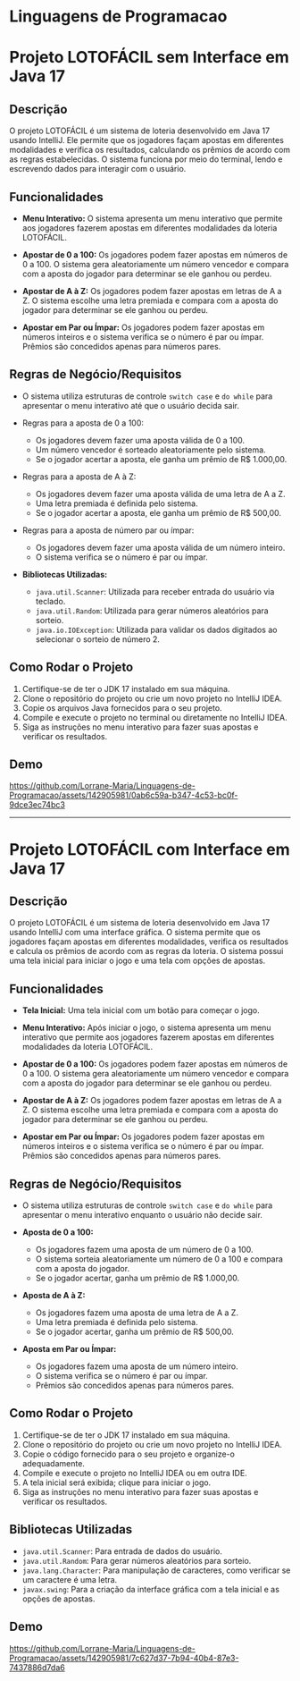 # Linguagens de Programacao
# Projeto LOTOFÁCIL sem Interface em Java 17

## Descrição

O projeto LOTOFÁCIL é um sistema de loteria desenvolvido em Java 17 usando IntelliJ. Ele permite que os jogadores façam apostas em diferentes modalidades e verifica os resultados, calculando os prêmios de acordo com as regras estabelecidas. O sistema funciona por meio do terminal, lendo e escrevendo dados para interagir com o usuário.  

## Funcionalidades

- **Menu Interativo:** O sistema apresenta um menu interativo que permite aos jogadores fazerem apostas em diferentes modalidades da loteria LOTOFÁCIL.

- **Apostar de 0 a 100:** Os jogadores podem fazer apostas em números de 0 a 100. O sistema gera aleatoriamente um número vencedor e compara com a aposta do jogador para determinar se ele ganhou ou perdeu.

- **Apostar de A à Z:** Os jogadores podem fazer apostas em letras de A a Z. O sistema escolhe uma letra premiada e compara com a aposta do jogador para determinar se ele ganhou ou perdeu.

- **Apostar em Par ou Ímpar:** Os jogadores podem fazer apostas em números inteiros e o sistema verifica se o número é par ou ímpar. Prêmios são concedidos apenas para números pares.

## Regras de Negócio/Requisitos

- O sistema utiliza estruturas de controle `switch case` e `do while` para apresentar o menu interativo até que o usuário decida sair.

- Regras para a aposta de 0 a 100:
  - Os jogadores devem fazer uma aposta válida de 0 a 100.
  - Um número vencedor é sorteado aleatoriamente pelo sistema.
  - Se o jogador acertar a aposta, ele ganha um prêmio de R$ 1.000,00.

- Regras para a aposta de A à Z:
  - Os jogadores devem fazer uma aposta válida de uma letra de A a Z.
  - Uma letra premiada é definida pelo sistema.
  - Se o jogador acertar a aposta, ele ganha um prêmio de R$ 500,00.

- Regras para a aposta de número par ou ímpar:
  - Os jogadores devem fazer uma aposta válida de um número inteiro.
  - O sistema verifica se o número é par ou ímpar.

- **Bibliotecas Utilizadas:**
  - `java.util.Scanner`: Utilizada para receber entrada do usuário via teclado.
  - `java.util.Random`: Utilizada para gerar números aleatórios para sorteio.
  - `java.io.IOException`: Utilizada para validar os dados digitados ao selecionar o sorteio de número 2.

## Como Rodar o Projeto

1. Certifique-se de ter o JDK 17 instalado em sua máquina.
2. Clone o repositório do projeto ou crie um novo projeto no IntelliJ IDEA.
3. Copie os arquivos Java fornecidos para o seu projeto.
4. Compile e execute o projeto no terminal ou diretamente no IntelliJ IDEA.
5. Siga as instruções no menu interativo para fazer suas apostas e verificar os resultados.

## Demo
https://github.com/Lorrane-Maria/Linguagens-de-Programacao/assets/142905981/0ab6c59a-b347-4c53-bc0f-9dce3ec74bc3

---

# Projeto LOTOFÁCIL com Interface em Java 17

## Descrição

O projeto LOTOFÁCIL é um sistema de loteria desenvolvido em Java 17 usando IntelliJ com uma interface gráfica. O sistema permite que os jogadores façam apostas em diferentes modalidades, verifica os resultados e calcula os prêmios de acordo com as regras da loteria. O sistema possui uma tela inicial para iniciar o jogo e uma tela com opções de apostas.

## Funcionalidades

- **Tela Inicial:** Uma tela inicial com um botão para começar o jogo.

- **Menu Interativo:** Após iniciar o jogo, o sistema apresenta um menu interativo que permite aos jogadores fazerem apostas em diferentes modalidades da loteria LOTOFÁCIL.

- **Apostar de 0 a 100:** Os jogadores podem fazer apostas em números de 0 a 100. O sistema gera aleatoriamente um número vencedor e compara com a aposta do jogador para determinar se ele ganhou ou perdeu.

- **Apostar de A à Z:** Os jogadores podem fazer apostas em letras de A a Z. O sistema escolhe uma letra premiada e compara com a aposta do jogador para determinar se ele ganhou ou perdeu.

- **Apostar em Par ou Ímpar:** Os jogadores podem fazer apostas em números inteiros e o sistema verifica se o número é par ou ímpar. Prêmios são concedidos apenas para números pares.

## Regras de Negócio/Requisitos

- O sistema utiliza estruturas de controle `switch case` e `do while` para apresentar o menu interativo enquanto o usuário não decide sair.

- **Aposta de 0 a 100:**
  - Os jogadores fazem uma aposta de um número de 0 a 100.
  - O sistema sorteia aleatoriamente um número de 0 a 100 e compara com a aposta do jogador.
  - Se o jogador acertar, ganha um prêmio de R$ 1.000,00.

- **Aposta de A à Z:**
  - Os jogadores fazem uma aposta de uma letra de A a Z.
  - Uma letra premiada é definida pelo sistema.
  - Se o jogador acertar, ganha um prêmio de R$ 500,00.

- **Aposta em Par ou Ímpar:**
  - Os jogadores fazem uma aposta de um número inteiro.
  - O sistema verifica se o número é par ou ímpar.
  - Prêmios são concedidos apenas para números pares.

## Como Rodar o Projeto

1. Certifique-se de ter o JDK 17 instalado em sua máquina.
2. Clone o repositório do projeto ou crie um novo projeto no IntelliJ IDEA.
3. Copie o código fornecido para o seu projeto e organize-o adequadamente.
4. Compile e execute o projeto no IntelliJ IDEA ou em outra IDE.
5. A tela inicial será exibida; clique para iniciar o jogo.
6. Siga as instruções no menu interativo para fazer suas apostas e verificar os resultados.

## Bibliotecas Utilizadas

- `java.util.Scanner`: Para entrada de dados do usuário.
- `java.util.Random`: Para gerar números aleatórios para sorteio.
- `java.lang.Character`: Para manipulação de caracteres, como verificar se um caractere é uma letra.
- `javax.swing`: Para a criação da interface gráfica com a tela inicial e as opções de apostas.

## Demo

https://github.com/Lorrane-Maria/Linguagens-de-Programacao/assets/142905981/7c627d37-7b94-40b4-87e3-7437886d7da6
